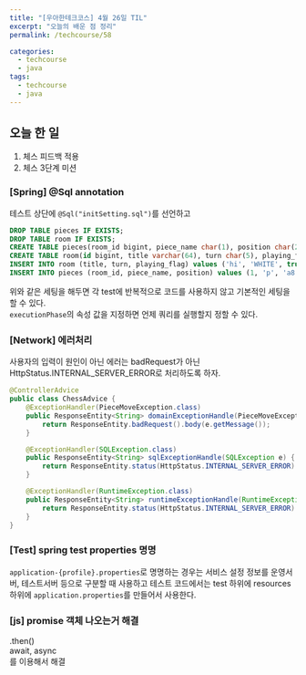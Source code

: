 ```yaml
---
title: "[우아한테크코스] 4월 26일 TIL"
excerpt: "오늘의 배운 점 정리"
permalink: /techcourse/58

categories:
  - techcourse
  - java
tags:
  - techcourse  
  - java
---  
```

## 오늘 한 일  
1. 체스 피드백 적용  
2. 체스 3단계 미션  

### [Spring] @Sql annotation  
테스트 상단에 `@Sql("initSetting.sql")`를 선언하고  
```sql
DROP TABLE pieces IF EXISTS;
DROP TABLE room IF EXISTS;
CREATE TABLE pieces(room_id bigint, piece_name char(1), position char(2));
CREATE TABLE room(id bigint, title varchar(64), turn char(5), playing_flag boolean);
INSERT INTO room (title, turn, playing_flag) values ('hi', 'WHITE', true);
INSERT INTO pieces (room_id, piece_name, position) values (1, 'p', 'a8');
```  
위와 같은 세팅을 해두면 각 test에 반복적으로 코드를 사용하지 않고 기본적인 세팅을 할 수 있다.  
`executionPhase`의 속성 값을 지정하면 언제 쿼리를 실행할지 정할 수 있다.  

### [Network] 에러처리  
사용자의 입력이 원인이 아닌 에러는 badRequest가 아닌 HttpStatus.INTERNAL_SERVER_ERROR로 처리하도록 하자.  
```java
@ControllerAdvice
public class ChessAdvice {
    @ExceptionHandler(PieceMoveException.class)
    public ResponseEntity<String> domainExceptionHandle(PieceMoveException e) {
        return ResponseEntity.badRequest().body(e.getMessage());
    }

    @ExceptionHandler(SQLException.class)
    public ResponseEntity<String> sqlExceptionHandle(SQLException e) {
        return ResponseEntity.status(HttpStatus.INTERNAL_SERVER_ERROR).body("sql 에러가 발생했습니다.");
    }

    @ExceptionHandler(RuntimeException.class)
    public ResponseEntity<String> runtimeExceptionHandle(RuntimeException e) {
        return ResponseEntity.status(HttpStatus.INTERNAL_SERVER_ERROR).body("프로그램 실행 중 문제가 발생했습니다.");
    }
}
```  

### [Test] spring test properties 명명  
`application-{profile}.properties`로 명명하는 경우는 서비스 설정 정보를 운영서버, 테스트서버 등으로 구분할 때 사용하고 테스트 코드에서는 test 하위에 resources 하위에 `application.properties`를 만들어서 사용한다.  

### [js] promise 객체 나오는거 해결  
.then()  
await, async  
를 이용해서 해결  
